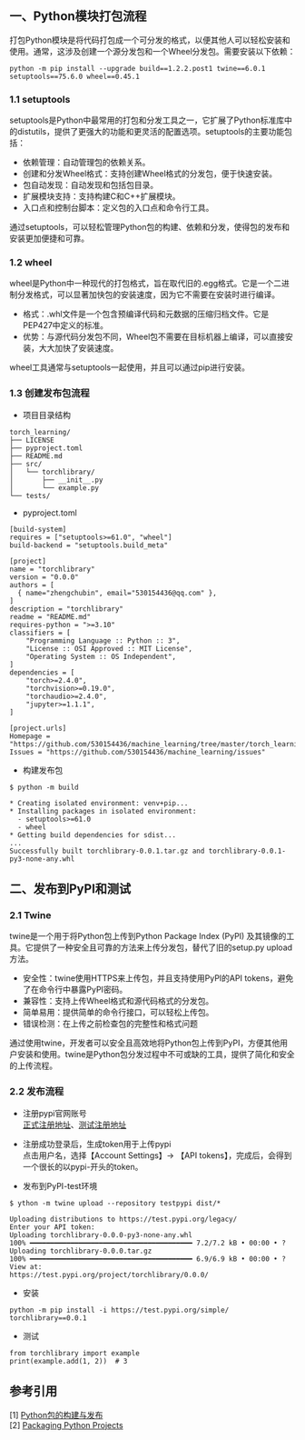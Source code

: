 ## 一、Python模块打包流程
打包Python模块是将代码打包成一个可分发的格式，以便其他人可以轻松安装和使用。通常，这涉及创建一个源分发包和一个Wheel分发包。需要安装以下依赖：
```shell
python -m pip install --upgrade build==1.2.2.post1 twine==6.0.1 setuptools==75.6.0 wheel==0.45.1
```

### 1.1 setuptools
setuptools是Python中最常用的打包和分发工具之一，它扩展了Python标准库中的distutils，提供了更强大的功能和更灵活的配置选项。setuptools的主要功能包括：

+ 依赖管理：自动管理包的依赖关系。
+ 创建和分发Wheel格式：支持创建Wheel格式的分发包，便于快速安装。 
+ 包自动发现：自动发现和包括包目录。
+ 扩展模块支持：支持构建C和C++扩展模块。
+ 入口点和控制台脚本：定义包的入口点和命令行工具。

通过setuptools，可以轻松管理Python包的构建、依赖和分发，使得包的发布和安装更加便捷和可靠。

### 1.2 wheel
wheel是Python中一种现代的打包格式，旨在取代旧的.egg格式。它是一个二进制分发格式，可以显著加快包的安装速度，因为它不需要在安装时进行编译。

+ 格式：.whl文件是一个包含预编译代码和元数据的压缩归档文件。它是PEP427中定义的标准。
+ 优势：与源代码分发包不同，Wheel包不需要在目标机器上编译，可以直接安装，大大加快了安装速度。

wheel工具通常与setuptools一起使用，并且可以通过pip进行安装。


### 1.3 创建发布包流程

+ 项目目录结构
```
torch_learning/
├── LICENSE
├── pyproject.toml
├── README.md
├── src/
│   └── torchlibrary/
│       ├── __init__.py
│       └── example.py
└── tests/
```
+ pyproject.toml
```
[build-system]
requires = ["setuptools>=61.0", "wheel"]
build-backend = "setuptools.build_meta"

[project]
name = "torchlibrary"
version = "0.0.0"
authors = [
  { name="zhengchubin", email="530154436@qq.com" },
]
description = "torchlibrary"
readme = "README.md"
requires-python = ">=3.10"
classifiers = [
    "Programming Language :: Python :: 3",
    "License :: OSI Approved :: MIT License",
    "Operating System :: OS Independent",
]
dependencies = [
    "torch>=2.4.0",
    "torchvision>=0.19.0",
    "torchaudio>=2.4.0",
    "jupyter>=1.1.1",
]

[project.urls]
Homepage = "https://github.com/530154436/machine_learning/tree/master/torch_learning"
Issues = "https://github.com/530154436/machine_learning/issues"
```

+ 构建发布包
```
$ python -m build

* Creating isolated environment: venv+pip...
* Installing packages in isolated environment:
  - setuptools>=61.0
  - wheel
* Getting build dependencies for sdist...
...
Successfully built torchlibrary-0.0.1.tar.gz and torchlibrary-0.0.1-py3-none-any.whl
```
## 二、发布到PyPI和测试

### 2.1 Twine
twine是一个用于将Python包上传到Python Package Index (PyPI) 及其镜像的工具。它提供了一种安全且可靠的方法来上传分发包，替代了旧的setup.py upload方法。

+ 安全性：twine使用HTTPS来上传包，并且支持使用PyPI的API tokens，避免了在命令行中暴露PyPI密码。
+ 兼容性：支持上传Wheel格式和源代码格式的分发包。
+ 简单易用：提供简单的命令行接口，可以轻松上传包。
+ 错误检测：在上传之前检查包的完整性和格式问题

通过使用twine，开发者可以安全且高效地将Python包上传到PyPI，方便其他用户安装和使用。twine是Python包分发过程中不可或缺的工具，提供了简化和安全的上传流程。

### 2.2 发布流程

+ 注册pypi官网账号<br>
[正式注册地址](https://pypi.org/account/register/)、[测试注册地址](https://test.pypi.org/account/register/)<br>

+ 注册成功登录后，生成token用于上传pypi<br>
点击用户名，选择【Account Settings】-> 【API tokens】，完成后，会得到一个很长的以pypi-开头的token。

+ 发布到PyPI-test环境
```
$ ython -m twine upload --repository testpypi dist/*

Uploading distributions to https://test.pypi.org/legacy/
Enter your API token: 
Uploading torchlibrary-0.0.0-py3-none-any.whl
100% ━━━━━━━━━━━━━━━━━━━━━━━━━━━━━━━━━━━━━━━━ 7.2/7.2 kB • 00:00 • ?
Uploading torchlibrary-0.0.0.tar.gz
100% ━━━━━━━━━━━━━━━━━━━━━━━━━━━━━━━━━━━━━━━━ 6.9/6.9 kB • 00:00 • ?
View at:
https://test.pypi.org/project/torchlibrary/0.0.0/
```

+ 安装
```shell
python -m pip install -i https://test.pypi.org/simple/ torchlibrary==0.0.1
```

+ 测试
```
from torchlibrary import example
print(example.add(1, 2))  # 3
```

## 参考引用

[1] [Python包的构建与发布](https://www.biaodianfu.com/python-package.html)<br>
[2] [Packaging Python Projects](https://packaging.python.org/en/latest/tutorials/packaging-projects/#uploading-your-project-to-pypi)<br>